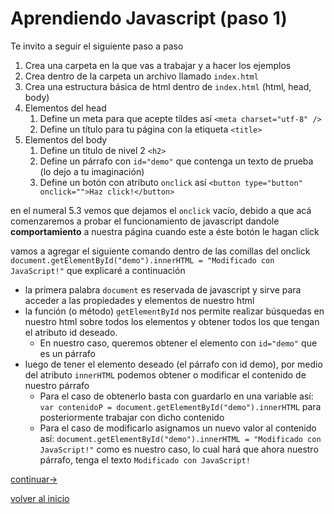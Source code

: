 # Aprendiendo Javascript (paso 1)

Te invito a seguir el siguiente paso a paso
1. Crea una carpeta en la que vas a trabajar y a hacer los ejemplos
2. Crea dentro de la carpeta un archivo llamado `index.html`
3. Crea una estructura básica de html dentro de `index.html` (html, head, body)
4. Elementos del head
	1. Define un meta para que acepte tildes así `<meta charset="utf-8" />`
	2. Define un título para tu página con la etiqueta `<title>`
5. Elementos del body
	1. Define un título de nivel 2 `<h2>`
	2. Define un párrafo con `id="demo"` que contenga un texto de prueba (lo dejo a tu imaginación)
	3. Define un botón con atributo `onclick` así `<button type="button" onclick="">Haz click!</button>`

en el numeral 5.3 vemos que dejamos el `onclick` vacío, debido a que acá comenzaremos a probar el funcionamiento de javascript dandole **comportamiento** a nuestra página cuando este a éste botón le hagan click

vamos a agregar el siguiente comando dentro de las comillas del onclick
`document.getElementById("demo").innerHTML = "Modificado con JavaScript!"` que explicaré a continuación
* la primera palabra `document` es reservada de javascript y sirve para acceder a las propiedades y elementos de nuestro html
* la función (o método) `getElementById` nos permite realizar búsquedas en nuestro html sobre todos los elementos y obtener todos los que tengan el atributo id deseado.
	* En nuestro caso, queremos obtener el elemento con `id="demo"` que es un párrafo
* luego de tener el elemento deseado (el párrafo con id demo), por medio del atributo `innerHTML` podemos obtener o modificar el contenido de nuestro párrafo
	* Para el caso de obtenerlo basta con guardarlo en una variable así: `var contenidoP = document.getElementById("demo").innerHTML` para posteriormente trabajar con dicho contenido
	* Para el caso de modificarlo asignamos un nuevo valor al contenido así: `document.getElementById("demo").innerHTML = "Modificado con JavaScript!"` como es nuestro caso, lo cual hará que ahora nuestro párrafo, tenga el texto `Modificado con JavaScript!`

[continuar→](../step2/step2)

[volver al inicio](../../)